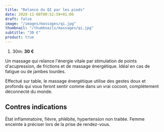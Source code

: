 ```yaml
---
title: "Relance du QI par les pieds"
date: 2020-11-08T00:52:59+01:00
draft: false
image: "/images/massages/qi.jpg"
thumbnail: "/thumbnails/massages/qi.jpg"
subtitle: "30 €"
product: true
---
```


1. 30m: __30 €__

Un massage qui relance l'énergie vitale par stimulation de points d'acupression, de frictions et de massage énergétique.
Idéal en cas de fatigue ou de jambes lourdes.

Effectué sur table, le massage énergétique utilise des gestes doux et profonds qui vous feront sentir comme 
dans un vrai cocoon, complètement déconnecté du monde.


## Contres indications

État inflammatoire, fièvre, phlébite, hypertension non traitée.
Femme enceinte à préciser lors de la prise de rendez-vous.